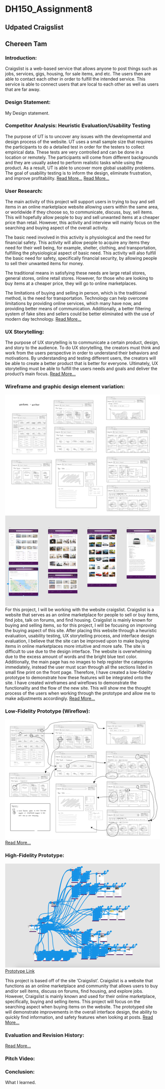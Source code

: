 # DH150_Assignment8

## Udpated Craigslist
## Chereen Tam


### Introduction:
Craigslist is a web-based service that allows anyone to post things such as jobs, services, gigs, housing, for sale items, and etc. The users then are able to contact each other in order to fulfill the intended service. This service is able to connect users that are local to each other as well as users that are far away.



### Design Statement:
My Design statement.


### Competitor Analysis: Heuristic Evaluation/Usability Testing
The purpose of UT is to uncover any issues with the developmental and design process of the website. UT uses a small sample size that requires the participants to do a detailed test in order for the testers to collect empirical data. These tests are very controlled and can be done in a location or remotely. The participants will come from different backgrounds and they are usually asked to perform realistic tasks while using the product. As a result, UT is able to uncover more global usability problems. The goal of usability testing is to inform the design, eliminate frustration, and improve profitability.
[Read More...](https://github.com/chereeny/DH150_Assignment1)
[Read More...](https://github.com/chereeny/DH150-Assignment2)


### User Research: 
The main activity of this project will support users in trying to buy and sell items in an online marketplace website allowing users within the same area, or worldwide if they choose so, to communicate, discuss, buy, sell items. This will hopefully allow people to buy and sell unwanted items at a cheaper price than retail. However, this activity and interview will mainly focus on the searching and buying aspect of the overall activity.

The basic need involved in this activity is physiological and the need for financial safety. This activity will allow people to acquire any items they need for their well being, for example, shelter, clothing, and transportation, fulfilling the physiological aspect of basic need. This activity will also fulfill the basic need for safety, specifically financial security, by allowing people to sell their unwanted items for money.

The traditional means in satisfying these needs are large retail stores, general stores, online retail stores. However, for those who are looking to buy items at a cheaper price, they will go to online marketplaces.

The limitations of buying and selling in person, which is the traditional method, is the need for transportation. Technology can help overcome limitations by providing online services, which many have now, and providing better means of communication. Additionally, a better filtering system of fake sites and sellers could be better eliminated with the use of modern day technology.
[Read More...](https://github.com/chereeny/-DH150-Assignment4)


### UX Storytelling:
The purpose of UX storytelling is to communicate a certain product, design, and story to the audience. To do UX storytelling, the creators must think and work from the users perspective in order to understand their behaviors and motivations. By understanding and testing different users, the creators will be able to create a better product that is better for everyone. Ultimately, UX storytelling must be able to fulfill the users needs and goals and deliver the product’s main focus.
[Read More...](https://github.com/chereeny/DH150-Assignment5)


### Wireframe and graphic design element variation:

![Lofiflow](1.png)
![Lofiflow](ScreenDesigns.png)
For this project, I will be working with the website craigslist. Craigslist is a website that serves as an online marketplace for people to sell or buy items, find jobs, talk on forums, and find housing. Craigslist is mainly known for buying and selling items, so for this project, I will be focusing on improving the buying aspect of this site.
After placing this website through a heuristic evaluation, usability testing, UX storytelling process, and interface design evaluation, I believe that the site can be improved upon to make buying items in online marketplaces more intuitive and more safe. The site is difficult to use due to the design interface. The website is overwhelming due to the excess amount of words and the bright blue text color. Additionally, the main page has no images to help register the categories immediately, instead the user must scan through all the sections listed in small fine print on the front page.
Therefore, I have created a low-fidelity prototype to demonstrate how these features will be integrated onto the site. I have created wireframes and wireflows to demonstrate the functionality and the flow of the new site. This will show me the thought process of the users when working through the prototype and allow me to make adjustments accordingly.
[Read More...](https://github.com/chereeny/DH150-Assignment6)


### Low-Fidelity Prototype (Wireflow):
![Lofiflow](2.png)
[Read More...](https://github.com/chereeny/DH150-Assignment6)


### High-Fidelity Prototype:
![Lofiflow](Wireflow.png)
[Prototype Link](https://xd.adobe.com/view/65c01a42-19a9-414c-55ef-66b362ae7e15-13f1/)

This project is based off of the site ‘Craigslist’. Craigslist is a website that functions as an online marketplace and community that allows users to buy and/or sell items, discuss on forums, find housing, and explore jobs. However, Craigslist is mainly known and used for their online marketplace, specifically, buying and selling items. This project will focus on the searching aspect when buying items on the website. The prototyped site will demonstrate improvements in the overall interface design, the ability to quickly find information, and safety features when looking at posts.
[Read More...](https://github.com/chereeny/DH150-Assignment7)


### Evaluation and Revision History:
[Read More...]()
### Pitch Video:

### Conclusion:

What I learned.
